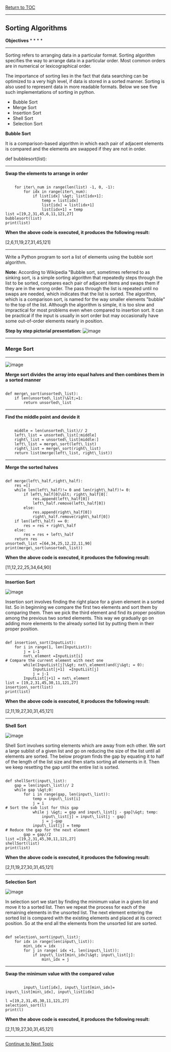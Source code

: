 <a href="https://github.com/CyberTrainingUSAF/06-Intro-to-Algorithms/blob/master/00-Table-of-Contents.md"> Return to TOC </a>

---

## Sorting Algorithms

**Objectives**
* 
* 
* 
* 

---

Sorting refers to arranging data in a particular format. Sorting algorithm specifies the way to arrange data in a particular order. Most common orders are in numerical or lexicographical order.

The importance of sorting lies in the fact that data searching can be optimized to a very high level, if data is stored in a sorted manner. Sorting is also used to represent data in more readable formats. Below we see five such implementations of sorting in python.

* Bubble Sort
* Merge Sort
* Insertion Sort
* Shell Sort
* Selection Sort

**Bubble Sort**

It is a comparison-based algorithm in which each pair of adjacent elements is compared and the elements are swapped if they are not in order.

def bubblesort(list):

---

**Swap the elements to arrange in order**

```

    for iter\_num in range(len(list) -1, 0, -1):
        for idx in range(iter\_num):
            if list[idx] \&gt; list[idx+1]:
                temp = list[idx]
                list[idx] = list[idx+1]
                list[idx+1] = temp
list =[19,2,31,45,6,11,121,27]
bubblesort(list)
print(list)

```

**When the above code is executed, it produces the following result:**

[2,6,11,19,27,31,45,121]

---

Write a Python program to sort a list of elements using the bubble sort algorithm.

**Note:**  According to Wikipedia &quot;Bubble sort, sometimes referred to as sinking sort, is a simple sorting algorithm that repeatedly steps through the list to be sorted, compares each pair of adjacent items and swaps them if they are in the wrong order. The pass through the list is repeated until no swaps are needed, which indicates that the list is sorted. The algorithm, which is a comparison sort, is named for the way smaller elements &quot;bubble&quot; to the top of the list. Although the algorithm is simple, it is too slow and impractical for most problems even when compared to insertion sort. It can be practical if the input is usually in sort order but may occasionally have some out-of-order elements nearly in position.

**Step by step pictorial presentation:**
![image](https://user-images.githubusercontent.com/19671036/60605769-bc798a00-9d7f-11e9-8382-574f1ac6e6c4.png)

---

### Merge Sort

---

![image](https://user-images.githubusercontent.com/19671036/60606135-66591680-9d80-11e9-96a9-e588d887d4e2.png)

**Merge sort divides the array into equal halves and then combines them in a sorted manner**

```  

def merge\_sort(unsorted\_list):
    if len(unsorted\_list)\&lt;=1:
        return unsorted\_list

```

---

**Find the middle point and devide it**

```  

    middle = len(unsorted\_list)// 2
    left\_list = unsorted\_list[:middle]
    right\_list = unsorted\_list[middle:]
    left\_list = merge\_sort(left\_list)
    right\_list = merge\_sort(right\_list)
    return list(merge(left\_list, right\_list))

```

---

**Merge the sorted halves**

``` 

def merge(left\_half,right\_half):
    res =[]
    while len(left\_half)!= 0 and len(right\_half)!= 0:
        if left\_half[0]\&lt; right\_half[0]:
            res.append(left\_half[0])
            left\_half.remove(left\_half[0])
        else:
            res.append(right\_half[0])
            right\_half.remove(right\_half[0])
    if len(left\_half) == 0:
        res = res + right\_half
    else:
        res = res + left\_half
    return res
unsorted\_list =[64,34,25,12,22,11,90]
print(merge\_sort(unsorted\_list))

```

**When the above code is executed, it produces the following result:**

[11,12,22,25,34,64,90]

---

**Insertion Sort**

![image](https://user-images.githubusercontent.com/19671036/60606238-9e605980-9d80-11e9-8461-7d8e963af5de.png)

Insertion sort involves finding the right place for a given element in a sorted list. So in beginning we compare the first two elements and sort them by comparing them. Then we pick the third element and find its proper position among the previous two sorted elements. This way we gradually go on adding more elements to the already sorted list by putting them in their proper position.

```  

def insertion\_sort(InputList):
    for i in range(1, len(InputList)):
        j = i-1
        nxt\_element =InputList[i]
# Compare the current element with next one
        while(InputList[j]\&gt; nxt\_element)and(j\&gt; = 0):
            InputList[j+1]  =InputList[j]
            j = j-1
        InputList[j+1] = nxt\_element
list = [19,2,31,45,30,11,121,27]
insertion\_sort(list)
print(list)

```

**When the above code is executed, it produces the following result:**

[2,11,19,27,30,31,45,121]

---

**Shell Sort**

![image](https://user-images.githubusercontent.com/19671036/60606385-de274100-9d80-11e9-976d-21fe83bc946d.png)


Shell Sort involves sorting elements which are away from ech other. We sort a large sublist of a given list and go on reducing the size of the list until all elements are sorted. The below program finds the gap by equating it to half of the length of the list size and then starts sorting all elements in it. Then we keep resetting the gap until the entire list is sorted.

``` 

def shellSort(input\_list):
    gap = len(input\_list)// 2
    while gap \&gt;0:
        for i in range(gap, len(input\_list)):
            temp = input\_list[i]
            j = i
# Sort the sub list for this gap
            while j \&gt; = gap and input\_list[j - gap]\&gt; temp:
                input\_list[j] = input\_list[j - gap]
                j = j-gap
            input\_list[j] = temp
# Reduce the gap for the next element
        gap = gap//2
list =[19,2,31,45,30,11,121,27]
shellSort(list)
print(list)

```

**When the above code is executed, it produces the following result:**

[2,11,19,27,30,31,45,121]

---

**Selection Sort**

![image](https://user-images.githubusercontent.com/19671036/60606659-60176a00-9d81-11e9-8ae8-4c524968a5b6.png)

In selection sort we start by finding the minimum value in a given list and move it to a sorted list. Then we repeat the process for each of the remaining elements in the unsorted list. The next element entering the sorted list is compared with the existing elements and placed at its correct position. So at the end all the elements from the unsorted list are sorted.

```  

def selection\_sort(input\_list):
    for idx in range(len(input\_list)):
        min\_idx = idx
        for j in range( idx +1, len(input\_list)):
            if input\_list[min\_idx]\&gt; input\_list[j]:
                min\_idx = j

```

---

**Swap the minimum value with the compared value**

``` 

        input\_list[idx], input\_list[min\_idx]= input\_list[min\_idx], input\_list[idx]

l =[19,2,31,45,30,11,121,27]
selection\_sort(l)
print(l)

```

**When the above code is executed, it produces the following result:**

[2,11,19,27,30,31,45,121]

---

<a href="https://github.com/CyberTrainingUSAF/06-Intro-to-Algorithms/blob/master/08_Lists_Pointer_Structures.md"> Continue to Next Topic </a>
